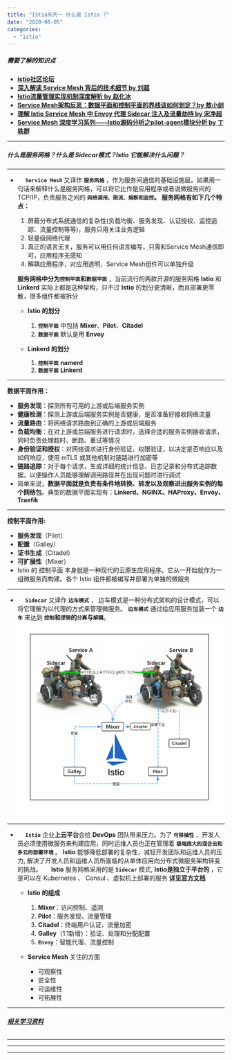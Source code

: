 ```yaml
---
title: "Istio系列一 什么是 Istio ?"
date: "2020-08-05"
categories: 
  - "istio"
---
```


##### 需要了解的知识点

- **[istio社区论坛](https://discuss.istio.io/ "istio社区论坛")**
- **[深入解读 Service Mesh 背后的技术细节 by 刘超](https://www.cnblogs.com/163yun/p/8962278.html "深入解读 Service Mesh 背后的技术细节 by 刘超")**
- **[Istio流量管理实现机制深度解析 by 赵化冰](https://zhaohuabing.com/post/2018-09-25-istio-traffic-management-impl-intro/ "Istio流量管理实现机制深度解析 by 赵化冰")**
- **[Service Mesh架构反思：数据平面和控制平面的界线该如何划定？by 敖小剑](https://skyao.io/post/201804-servicemesh-architecture-introspection/ "Service Mesh架构反思：数据平面和控制平面的界线该如何划定？by 敖小剑")**
- **[理解 Istio Service Mesh 中 Envoy 代理 Sidecar 注入及流量劫持 by 宋净超](https://jimmysong.io/posts/envoy-sidecar-injection-in-istio-service-mesh-deep-dive/ "理解 Istio Service Mesh 中 Envoy 代理 Sidecar 注入及流量劫持 by 宋净超")**
- **[Service Mesh 深度学习系列——Istio源码分析之pilot-agent模块分析 by 丁轶群](http://www.servicemesher.com/blog/istio-service-mesh-source-code-pilot-agent-deepin "Service Mesh 深度学习系列——Istio源码分析之pilot-agent模块分析 by 丁轶群")**

* * *

##### **什么是服务网格？什么是 Sidecar模式？Istio 它能解决什么问题？**

* * *

-   **`Service Mesh`** 又译作 **`服务网格`** ，作为服务间通信的基础设施层。如果用一句话来解释什么是服务网格，可以将它比作是应用程序或者说微服务间的 TCP/IP，负责服务之间的 **`网络调用、限流、熔断和监控`。** **服务网格有如下几个特点：**
    
    1. 屏蔽分布式系统通信的复杂性(负载均衡、服务发现、认证授权、监控追踪、流量控制等等)，服务只用关注业务逻辑
    2. 轻量级网络代理
    3. 真正的语言无关，服务可以用任何语言编写，只需和Service Mesh通信即可，应用程序无感知
    4. 解耦应用程序，对应用透明，Service Mesh组件可以单独升级
    
    **服务网格中分为`控制平面`和`数据平面`** ，当前流行的两款开源的服务网格 **Istio** 和 **Linkerd** 实际上都是这种架构，只不过 **Istio** 的划分更清晰，而且部署更零散，很多组件都被拆分
    
    - **Istio 的划分**
        
        1. **`控制平面`** 中包括 **Mixer**、**Pilot**、**Citadel**
        2. **`数据平面`** 默认是用 **Envoy**
    - **Linkerd 的划分**
        
        1. **`控制平面`** **namerd**
        2. **`数据平面`** **Linkerd**

* * *

**数据平面作用：**

- **服务发现**：探测所有可用的上游或后端服务实例
- **健康检测**：探测上游或后端服务实例是否健康，是否准备好接收网络流量
- **流量路由**：将网络请求路由到正确的上游或后端服务
- **负载均衡**：在对上游或后端服务进行请求时，选择合适的服务实例接收请求，同时负责处理超时、断路、重试等情况
- **身份验证和授权**：对网络请求进行身份验证、权限验证，以决定是否响应以及如何响应，使用 mTLS 或其他机制对链路进行加密等
- **链路追踪**：对于每个请求，生成详细的统计信息、日志记录和分布式追踪数据，以便操作人员能够理解调用路径并在出现问题时进行调试
- 简单来说，**数据平面就是负责有条件地转换、转发以及观察进出服务实例的每个网络包**。典型的数据平面实现有：**Linkerd、NGINX、HAProxy、Envoy、Traefik**

* * *

**控制平面作用:**

- **服务发现**（Pilot）
- **配置**（Galley）
- **证书生成**（Citadel）
- **可扩展性**（Mixer）
- Istio 的 控制平面 本身就是一种现代的云原生应用程序。它从一开始就作为一组微服务而构建。各个 Istio 组件都被编写并部署为单独的微服务

* * *

-   **`Sidecar`** 又译作 **`边车模式`** ， 边车模式是一种分布式架构的设计模式，可以将它理解为以代理的方式来管理微服务。 **`边车模式`** 通过给应用服务加装一个 **`边车`** 来达到 **`控制`和`逻辑`的`分离`与`解耦`**。 ![](images/ad5fbf65ly1g199o3s4g5j20lw0kijux.jpg)

* * *

-   **`Istio`** 企业**上云平台**会给 **DevOps** 团队带来压力。为了 **`可移植性`** ，开发人员必须使用微服务来构建应用，同时运维人员也正在管理着 **`极端庞大的混合云和多云的部署环境`** 。 **Istio** 能够降低部署的复杂性，减轻开发团队和运维人员的压力, 解决了开发人员和运维人员所面临的从单体应用向分布式微服务架构转变的挑战。   **Istio** 服务网格采用的是 **`Sidecar`** 模式, **Istio是独立于平台的** ，它是可以在 Kubernetes 、 Consul 、虚拟机上部署的服务 **[详见官方文档](https://istio.io/latest/zh/docs/concepts/what-is-istio/ "详见官方文档")**
    
    - **Istio 的组成**
        
        1. **Mixer**：访问控制、遥测
        2. **Pilot**：服务发现、流量管理
        3. **Citadel**：终端用户认证、流量加密
        4. **Galley**（1.1新增）：验证、处理和分配配置
        5. **`Envoy`**：智能代理、流量控制
    - **Service Mesh** 关注的方面
        
        - 可观察性
        - 安全性
        - 可运维性
        - 可拓展性

* * *

###### **[相关学习资料](https://www.bookstack.cn/read/istio-handbook/SUMMARY.md "相关学习资料")**

* * *

* * *

* * *
